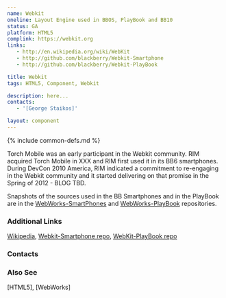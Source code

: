 ```yaml
---
name: Webkit
oneline: Layout Engine used in BBOS, PlayBook and BB10
status: GA
platform: HTML5
complink: https://webkit.org
links:
   - http://en.wikipedia.org/wiki/WebKit
   - http://github.com/blackberry/Webkit-Smartphone
   - http://github.com/blackberry/Webkit-PlayBook

title: Webkit
tags: HTML5, Component, Webkit

description: here...
contacts:
   - '[George Staikos]'

layout: component
---
```


{% include common-defs.md %}


Torch Mobile was an early participant in the Webkit community.
RIM acquired Torch Mobile in XXX and RIM first used it in its BB6 smartphones.
During DevCon 2010 America, RIM indicated a commitment to re-engaging in the Webkit community
and it started delivering on that promise in the Spring of 2012 - BLOG TBD.

Snapshots of the sources used in the BB Smartphones and in the PlayBook are in the
[WebWorks-SmartPhones](http://github.com/blackberry/Webkit-Smartphones)
and
[WebWorks-PlayBook](http://github.com/blackberry/Webkit-Playbook)
repositories.

### Additional Links
[Wikipedia](http://en.wikipedia.org/wiki/WebKit),
[Webkit-Smartphone repo](http://github.com/blackberry/Webkit-Smartphone),
[WebKit-PlayBook repo](http://github.com/blackberry/Webkit-PlayBook)

### Contacts


### Also See
[HTML5], [WebWorks]